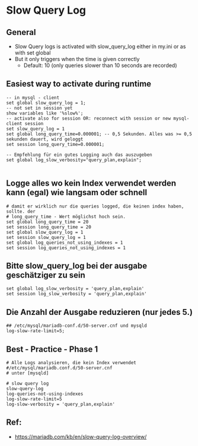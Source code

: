 # Slow Query Log

## General 

  * Slow Query logs is activated with slow_query_log either in my.ini or as with set global
  * But it only triggers when the time is given correctly
    * Default: 10 (only queries slower than 10 seconds are recorded) 

## Easiest way to activate during runtime 

```
-- in mysql - client
set global slow_query_log = 1;
-- not set in session yet
show variables like '%slow%';
-- activate also for session OR: reconnect with session or new mysql-client session 
set slow_query_log = 1
set global long_query_time=0.000001; -- 0,5 Sekunden. Alles was >= 0,5 sekunden dauert, wird geloggt 
set session long_query_time=0.000001;

-- Empfehlung für ein gutes Logging auch das auszugeben
set global log_slow_verbosity="query_plan,explain";
```

```

````


## Logge alles wo kein Index verwendet werden kann (egal) wie langsam oder schnell 

```
# damit er wirklich nur die queries logged, die keinen index haben, sollte. der 
# long_query_time - Wert möglichst hoch sein. 
set global long_query_time = 20 
set session long_query_time = 20
set global slow_query_log = 1
set session slow_query_log = 1 
set global log_queries_not_using_indexes = 1
set session log_queries_not_using_indexes = 1 

```

## Bitte slow_query_log bei der ausgabe geschätziger zu sein

```
set global log_slow_verbosity = 'query_plan,explain'
set session log_slow_verbosity = 'query_plan,explain'

```

## Die Anzahl der Ausgabe reduzieren (nur jedes 5.) 

```
## /etc/mysql/mariadb-conf.d/50-server.cnf und mysqld 
log-slow-rate-limit=5;
```

## Best - Practice - Phase 1 

```
# Alle Logs analysieren, die kein Index verwendet 
#/etc/mysql/mariadb.conf.d/50-server.cnf 
# unter [mysqld]

# slow query log 
slow-query-log
log-queries-not-using-indexes
log-slow-rate-limit=5
log-slow-verbosity = 'query_plan,explain'
```


## Ref: 

 * https://mariadb.com/kb/en/slow-query-log-overview/
